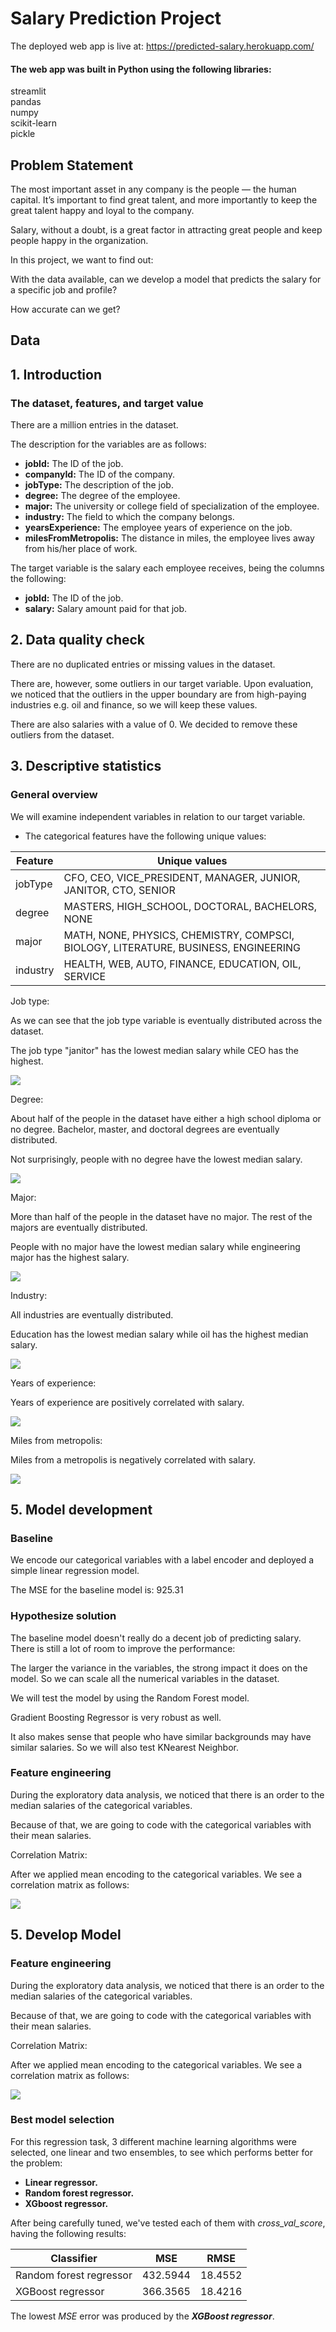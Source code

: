 # Salary Prediction Project

The deployed web app is live at: https://predicted-salary.herokuapp.com/



#### The web app was built in Python using the following libraries:


streamlit      
pandas       
numpy       
scikit-learn      
pickle       

## Problem Statement

The most important asset in any company is the people — the human capital. It’s important to find great talent, and more importantly to keep the great talent happy and loyal to the company.

Salary, without a doubt, is a great factor in attracting great people and keep people happy in the organization.

In this project, we want to find out:

With the data available, can we develop a model that predicts the salary for a specific job and profile?

How accurate can we get?


## Data


## 1. Introduction


### The dataset, features, and target value

There are a million entries in the dataset.

The description for the variables are as follows:

* **jobId:** The ID of the job.
* **companyId:** The ID of the company.
* **jobType:** The description of the job.
* **degree:** The degree of the employee.
* **major:** The university or college field of specialization of the employee.
* **industry:** The field to which the company belongs.
* **yearsExperience:** The employee years of experience on the job.
* **milesFromMetropolis:** The distance in miles, the employee lives away from his/her place of work.

The target variable is the salary each employee receives, being the columns the following:

* **jobId:** The ID of the job.
* **salary:** Salary amount paid for that job.


## 2. Data quality check

There are no duplicated entries or missing values in the dataset.

There are, however, some outliers in our target variable. Upon evaluation, we noticed that the outliers in the upper boundary are from high-paying industries e.g. oil and finance, so we will keep these values.

There are also salaries with a value of 0. We decided to remove these outliers from the dataset.


## 3. Descriptive statistics

### General overview

We will examine independent variables in relation to our target variable.

* The categorical features have the following unique values:


Feature | Unique values | 
--- | --- 
jobType | CFO, CEO, VICE_PRESIDENT, MANAGER, JUNIOR, JANITOR, CTO, SENIOR
degree | MASTERS, HIGH_SCHOOL, DOCTORAL, BACHELORS, NONE
major | MATH, NONE, PHYSICS, CHEMISTRY, COMPSCI, BIOLOGY, LITERATURE, BUSINESS, ENGINEERING
industry | HEALTH, WEB, AUTO, FINANCE, EDUCATION, OIL, SERVICE

Job type:

As we can see that the job type variable is eventually distributed across the dataset. 

The job type "janitor" has the lowest median salary while CEO has the highest. 

![](https://i.imgur.com/Ke07Z4r.png)

Degree:

About half of the people in the dataset have either a high school diploma or no degree. Bachelor, master, and doctoral degrees are eventually distributed. 

Not surprisingly, people with no degree have the lowest median salary.

![](https://i.imgur.com/9B0y1TA.png)

Major:

More than half of the people in the dataset have no major. The rest of the majors are eventually distributed.

People with no major have the lowest median salary while engineering major has the highest salary.

![](https://i.imgur.com/LfasZvS.png)

Industry:

All industries are eventually distributed.

Education has the lowest median salary while oil has the highest median salary.

![](https://i.imgur.com/jq6152X.png)

Years of experience:

Years of experience are positively correlated with salary.

![](https://i.imgur.com/PoelEn4.png)

Miles from metropolis:

Miles from a metropolis is negatively correlated with salary.

![](https://i.imgur.com/lgwIsFD.png)


## 5. Model development

### Baseline

We encode our categorical variables with a label encoder and deployed a simple linear regression model.

The MSE for the baseline model is: 925.31


### Hypothesize solution 

The baseline model doesn't really do a decent job of predicting salary. There is still a lot of room to improve the performance:

The larger the variance in the variables, the strong impact it does on the model. So we can scale all the numerical variables in the dataset.

We will test the model by using the Random Forest model.

Gradient Boosting Regressor is very robust as well.

It also makes sense that people who have similar backgrounds may have similar salaries. So we will also test KNearest Neighbor.

### Feature engineering

During the exploratory data analysis, we noticed that there is an order to the median salaries of the categorical variables. 

Because of that, we are going to code with the categorical variables with their mean salaries.

Correlation Matrix:

After we applied mean encoding to the categorical variables. We see a correlation matrix as follows:

![](https://i.imgur.com/jXhSSZo.png)


## 5. Develop Model


### Feature engineering

During the exploratory data analysis, we noticed that there is an order to the median salaries of the categorical variables. 

Because of that, we are going to code with the categorical variables with their mean salaries.

Correlation Matrix:

After we applied mean encoding to the categorical variables. We see a correlation matrix as follows:

![](https://i.imgur.com/jXhSSZo.png)


### Best model selection

For this regression task, 3 different machine learning algorithms were selected, one linear and two ensembles, to see which performs better for the problem:

* **Linear regressor.**
* **Random forest regressor.**
* **XGboost regressor.**

After being carefully tuned, we've tested each of them with *cross_val_score*, having the following results:

Classifier | MSE | RMSE 
--- | --- | --- 
Random forest regressor | 432.5944 | 18.4552
XGBoost regressor | 366.3565 | 18.4216

The lowest *MSE* error was produced by the _**XGBoost regressor**_.

